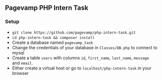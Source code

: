 ## Pagevamp PHP Intern Task


### Setup

* `git clone https://github.com/pagevamp/php-intern-task.git`
* `cd php-intern-task && composer install`
* Create a database named `pagevamp_task`
* Change the credentials of your database in `Classes/DB.php` to connect to mysql
* Create a table `users` with columns `id`, `first_name`, `last_name`, `message` and `email`.
* Either create a virtual host or go to `localhost/php-intern-task` in your browser
